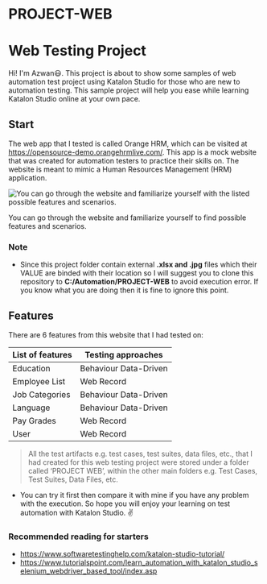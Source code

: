 # PROJECT-WEB

# Web Testing Project

Hi! I'm Azwan:smiley:. This project is about to show some samples of web automation test project using Katalon Studio for those who are new to automation testing. This sample project will help you ease while learning Katalon Studio online at your own pace.


## Start
The web app that I tested is called Orange HRM, which can be visited at https://opensource-demo.orangehrmlive.com/. This app is a mock website that was created for automation testers to practice their skills on. The website is meant to mimic a Human Resources Management (HRM) application.

![You can go through the website and familiarize yourself with the listed possible features and scenarios.](https://i.ibb.co/Rpq0gsD/Orange-HRM.png)

You can go through the website and familiarize yourself to find possible features and scenarios.

### Note

 - Since this project folder contain external **.xlsx and .jpg** files which their VALUE are binded with their location so I will suggest you to clone this repository to **C:/Automation/PROJECT-WEB** to avoid execution error. If you know what you are doing then it is fine to ignore this point.

## Features


There are 6 features from this website that I had tested on:


| **List of features** | **Testing approaches** |
|----------------------|------------------------|
| Education            | Behaviour Data-Driven  |
| Employee List        | Web Record             |
| Job Categories       | Behaviour Data-Driven  |
| Language             | Behaviour Data-Driven  |
| Pay Grades           | Web Record             |
| User                 | Web Record             |

> All the test artifacts e.g. test cases, test suites, data files, etc., that I had created for this web testing project were stored under a folder called ‘PROJECT WEB’, within the other main folders e.g. Test Cases, Test Suites, Data Files, etc.

- You can try it first then compare it with mine if you have any problem with the execution. So hope you will enjoy your learning on test automation with Katalon Studio. :v:

### Recommended reading for starters

- https://www.softwaretestinghelp.com/katalon-studio-tutorial/
- https://www.tutorialspoint.com/learn_automation_with_katalon_studio_selenium_webdriver_based_tool/index.asp
